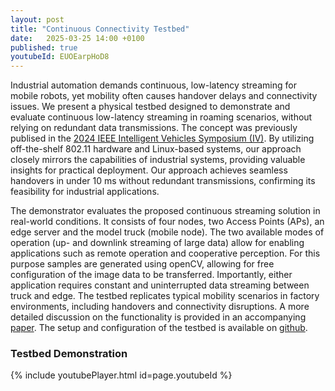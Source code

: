 ```yaml
---
layout: post
title: "Continuous Connectivity Testbed"
date:   2025-03-25 14:00 +0100
published: true
youtubeId: EUOEarpHoD8
---
```


Industrial automation demands continuous, low-latency streaming for mobile robots, yet mobility often causes handover delays and connectivity issues.
We present a physical testbed designed to demonstrate and evaluate continuous low-latency streaming in roaming scenarios, without relying on redundant data transmissions.<!--end_excerpt-->
The concept was previously publised in the [2024 IEEE Intelligent Vehicles Symposium (IV)](https://ieeexplore.ieee.org/abstract/document/10588468).
By utilizing off-the-shelf 802.11 hardware and Linux-based systems, our approach closely mirrors the capabilities of industrial systems, providing valuable insights for practical deployment.
Our approach achieves seamless handovers in under 10 ms without redundant transmissions, confirming its feasibility for industrial applications.

The demonstrator evaluates the proposed continuous streaming solution in real-world conditions.
It consists of four nodes, two Access Points (APs), an edge server and the model truck (mobile node).
The two available modes of operation (up- and downlink streaming of large data) allow for enabling applications such as remote operation and cooperative perception. 
For this purpose samples are generated using openCV, allowing for free configuration of the image data to be transferred. 
Importantly, either application requires constant and uninterrupted data streaming between truck and edge.
The testbed replicates typical mobility scenarios in factory environments, including handovers and connectivity disruptions.
A more detailed discussion on the functionality is provided in an accompanying [paper]().
The setup and configuration of the testbed is available on [github](https://github.com/IDA-TUBS/CC_Testbed).


### Testbed Demonstration
{% include youtubePlayer.html id=page.youtubeId %}